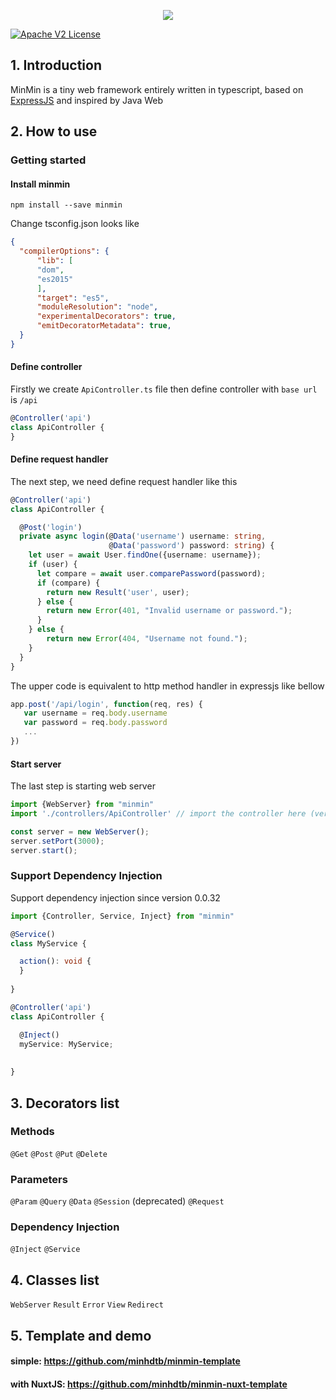 <p align="center"><img align="center" src="https://github.com/minhdtb/minmin/blob/master/images/minmin-logo.png"/></p>

[![Apache V2 License](http://img.shields.io/badge/license-MIT-blue.svg)](https://github.com/minhdtb/minmin/blob/master/LICENSE)

## 1. Introduction

MinMin is a tiny web framework entirely written in typescript, based on [ExpressJS](https://expressjs.com/) and inspired by Java Web

## 2. How to use

### Getting started

#### Install minmin

```npm install --save minmin```

Change tsconfig.json looks like

```json
{
  "compilerOptions": {     
      "lib": [
      "dom",
      "es2015"
      ],
      "target": "es5",
      "moduleResolution": "node",
      "experimentalDecorators": true,
      "emitDecoratorMetadata": true,      
  }
}
```

#### Define controller 

Firstly we create ```ApiController.ts``` file then define controller with ```base url``` is ```/api```

```ts
@Controller('api')
class ApiController {
}
```

#### Define request handler

The next step, we need define request handler like this

```ts
@Controller('api')
class ApiController {

  @Post('login')
  private async login(@Data('username') username: string,
                      @Data('password') password: string) {
    let user = await User.findOne({username: username});
    if (user) {
      let compare = await user.comparePassword(password);
      if (compare) {              
        return new Result('user', user);
      } else {
        return new Error(401, "Invalid username or password.");
      }
    } else {
        return new Error(404, "Username not found.");
    }
  }
}
```
The upper code is equivalent to http method handler in expressjs like bellow
```js
app.post('/api/login', function(req, res) {
   var username = req.body.username
   var password = req.body.password  
   ...
})
```

#### Start server

The last step is starting web server

```ts
import {WebServer} from "minmin"
import './controllers/ApiController' // import the controller here (very important)

const server = new WebServer();
server.setPort(3000);
server.start();
```

### Support Dependency Injection

Support dependency injection since version 0.0.32

```ts
import {Controller, Service, Inject} from "minmin"

@Service()
class MyService {

  action(): void {
  }
  
}

@Controller('api')
class ApiController {

  @Inject()
  myService: MyService;
  
  
}

```

## 3. Decorators list

### Methods

```@Get```
```@Post```
```@Put```
```@Delete```

### Parameters

```@Param```
```@Query```
```@Data```
```@Session``` (deprecated)
```@Request```

### Dependency Injection

```@Inject```
```@Service```

## 4. Classes list

```WebServer```
```Result```
```Error```
```View```
```Redirect```

## 5. Template and demo

#### simple: https://github.com/minhdtb/minmin-template
#### with NuxtJS: https://github.com/minhdtb/minmin-nuxt-template
